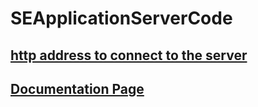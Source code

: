 # SEApplicationServerCode
## [http address to connect to the server](http://sebackend-env.eba-tmkzmafs.us-east-1.elasticbeanstalk.com/) 
## [Documentation Page](https://docs.google.com/document/d/18jjQSGpDMOdbs_GYg6qX2sHxssSgr8PFb2No7cWo7Cw/edit?usp=sharing)
